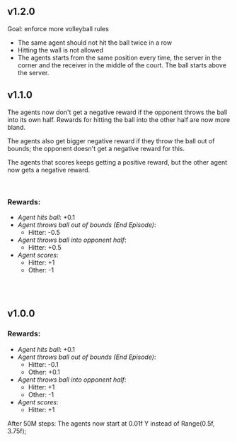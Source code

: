 ## **v1.2.0**

Goal: enforce more volleyball rules
- The same agent should not hit the ball twice in a row
- Hitting the wall is not allowed
- The agents starts from the same position every time, the server in the corner and the receiver in the middle of the court. The ball starts above the server.

## **v1.1.0**

The agents now don't get a negative reward if the opponent throws the ball into its own half. 
Rewards for hitting the ball into the other half are now more bland.

The agents also get bigger negative reward if they throw the ball out of bounds; the opponent doesn't get a negative reward for this.

The agents that scores keeps getting a positive reward, but the other agent now gets a negative reward.

<br>

### **Rewards**: 

- *Agent hits ball*: +0.1
- *Agent throws ball out of bounds (End Episode)*: 
  - Hitter: -0.5
- *Agent throws ball into opponent half*:
  - Hitter: +0.5
- *Agent scores*:
  - Hitter: +1
  - Other: -1

<br><br>

## **v1.0.0**

### **Rewards**: 

- *Agent hits ball*: +0.1
- *Agent throws ball out of bounds (End Episode)*: 
  - Hitter: -0.1
  - Other: +0.1
- *Agent throws ball into opponent half*:
  - Hitter: +1
  - Other: -1
- *Agent scores*:
  - Hitter: +1


After 50M steps:
The agents now start at 0.01f Y instead of Range(0.5f, 3.75f); 
